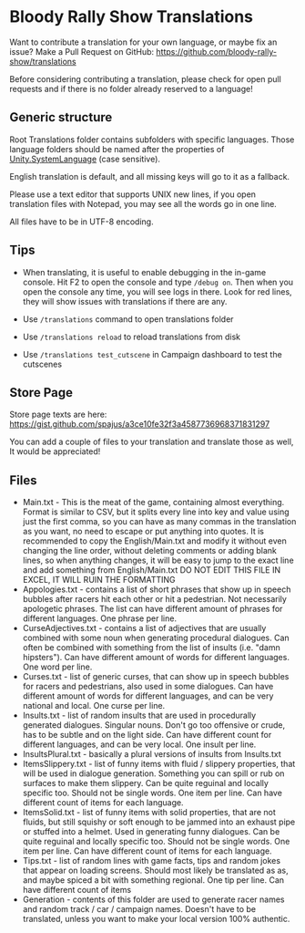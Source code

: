 # Bloody Rally Show Translations

Want to contribute a translation for your own language, or maybe fix an issue?
Make a Pull Request on GitHub: https://github.com/bloody-rally-show/translations

Before considering contributing a translation, please check for open pull requests
and if there is no folder already reserved to a language!

## Generic structure

Root Translations folder contains subfolders with specific languages. Those
language folders should be named after the properties of 
[Unity.SystemLanguage](https://docs.unity3d.com/ScriptReference/SystemLanguage.html)
(case sensitive).

English translation is default, and all missing keys will go to it as a fallback.

Please use a text editor that supports UNIX new lines, if you open translation
files with Notepad, you may see all the words go in one line.

All files have to be in UTF-8 encoding.

## Tips

  * When translating, it is useful to enable debugging in the in-game console. 
    Hit F2 to open the console and type `/debug on`. Then when you open the console
    any time, you will see logs in there. Look for red lines, they will show issues
    with translations if there are any.

  * Use `/translations` command to open translations folder

  * Use `/translations reload` to reload translations from disk

  * Use `/translations test_cutscene` in Campaign dashboard to test the cutscenes

## Store Page

Store page texts are here: https://gist.github.com/spajus/a3ce10fe32f3a4587736968371831297

You can add a couple of files to your translation and translate those as well, 
It would be appreciated!

## Files

  * Main.txt - This is the meat of the game, containing almost everything. Format is similar to CSV,
    but it splits every line into key and value using just the first comma, so you can 
    have as many commas in the translation as you want, no need to escape or put anything into quotes.
    It is recommended to copy the English/Main.txt and modify it without even changing the line order,
    without deleting comments or adding blank lines, so when anything changes, it will be
    easy to jump to the exact line and add something from English/Main.txt
    DO NOT EDIT THIS FILE IN EXCEL, IT WILL RUIN THE FORMATTING
  * Appologies.txt - contains a list of short phrases that show up in speech bubbles after 
    racers hit each other or hit a pedestrian. Not necessarily apologetic phrases. The list 
    can have different amount of phrases for different languages. One phrase per line.
  * CurseAdjectives.txt - contains a list of adjectives that are usually combined with some noun
    when generating procedural dialogues. Can often be combined with something from the list of 
    insults (i.e. "damn hipsters"). Can have different amount of words for different languages.
    One word per line.
  * Curses.txt - list of generic curses, that can show up in speech bubbles for racers
    and pedestrians, also used in some dialogues. Can have different amount of words
    for different languages, and can be very national and local. One curse per line.
  * Insults.txt - list of random insults that are used in procedurally generated dialogues. 
    Singular nouns. Don't go too offensive or crude, has to be subtle and on the light side.
    Can have different count for different languages, and can be very local. One insult per line.
  * InsultsPlural.txt - basically a plural versions of insults from Insults.txt
  * ItemsSlippery.txt - list of funny items with fluid / slippery properties, that
    will be used in dialogue generation. Something you can spill or rub on surfaces to make
    them slippery. Can be quite reguinal and locally specific too. Should not be single words.
    One item per line. Can have different count of items for each language.
  * ItemsSolid.txt - list of funny items with solid properties, that are not fluids, but still
    squishy or soft enough to be jammed into an exhaust pipe or stuffed into a helmet.
    Used in generating funny dialogues. Can be quite reguinal and locally specific too. 
    Should not be single words. One item per line. Can have different count of items for each language.
  * Tips.txt - list of random lines with game facts, tips and random jokes that appear on loading
    screens. Should most likely be translated as as, and maybe spiced a bit with something regional.
    One tip per line. Can have different count of items
  * Generation - contents of this folder are used to generate racer names and 
    random track / car / campaign names. Doesn't have to be translated, unless you want to make
    your local version 100% authentic.
